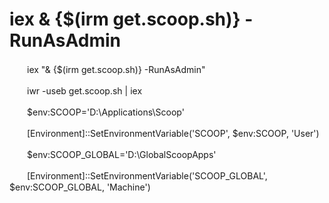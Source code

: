# iex & {$(irm get.scoop.sh)} -RunAsAdmin

　　iex "& {\$(irm get.scoop.sh)} -RunAsAdmin"

　　iwr -useb get.scoop.sh \| iex

　　\$env:SCOOP='D:\Applications\Scoop'

　　\[Environment\]::SetEnvironmentVariable('SCOOP', \$env:SCOOP, 'User')

　　\$env:SCOOP_GLOBAL='D:\GlobalScoopApps'

　　\[Environment\]::SetEnvironmentVariable('SCOOP_GLOBAL', \$env:SCOOP_GLOBAL, 'Machine')
